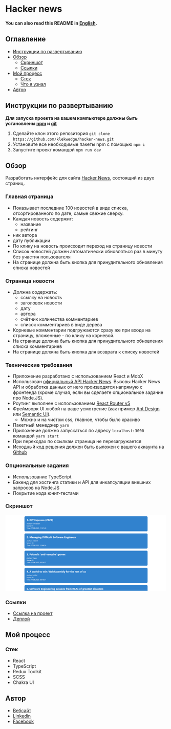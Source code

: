 # Hacker news

**You can also read this README in [English](https://github.com/klekwedge/hacker-news/blob/main/README.EN.md).**

## Оглавление

- [Инструкции по развертыванию](#инструкции-по-развертыванию)
- [Обзор](#обзор)
  - [Скриншот](#скриншот)
  - [Ссылки](#ссылки)
- [Мой процесс](#мой-процесс)
  - [Стек](#стек)
  - [Что я узнал](#что-я-узнал)
- [Автор](#автор)

## Инструкции по развертыванию

**Для запуска проекта на вашем компьютере должны быть установлены [npm](https://nodejs.org/en/) и [git](https://git-scm.com/downloads)**

1. Сделайте клон этого репозитория ```git clone https://github.com/klekwedge/hacker-news.git```
2. Установите все необходимые пакеты npm с помощью ```npm i```
3. Запустите проект командой ```npm run dev```

## Обзор

Разработать интерфейс для сайта [Hacker News](https://news.ycombinator.com/news), состоящий из двух страниц.

### Главная страница
- Показывает последние 100 новостей в виде списка, отсортированного по дате, самые свежие сверху.
- Каждая новость содержит:
	- название
	- рейтинг
 - ник автора
 - дату публикации
 - По клику на новость происходит переход на страницу новости
- Список новостей должен автоматически обновляться раз в минуту без участия пользователя
- На странице должна быть кнопка для принудительного обновления списка новостей

### Страница новости
- Должна содержать:
  - ссылку на новость
  - заголовок новости
  - дату
  - автора
  - счётчик количества комментариев
  - список комментариев в виде дерева
- Корневые комментарии подгружаются сразу же при входе на страницу, вложенные - по клику на корневой.
- На странице должна быть кнопка для принудительного обновления списка комментариев
- На странице должна быть кнопка для возврата к списку новостей

### Технические требования
- Приложение разработано с использованием React и MobX
- Использован [официальный API Hacker News](https://github.com/HackerNews/API). Вызовы Hacker News API и обработка данных от него производятся напрямую с фронтенда (кроме случая, если вы сделаете опциональное задание про Node.JS).
- Роутинг выполнен с использованием [React Router v5](https://github.com/ReactTraining/react-router/releases/tag/v5.0.0)
- Фреймворк UI любой на ваше усмотрение (как пример [Ant Design](https://ant.design/) или [Semantic UI](https://react.semantic-ui.com/)).
    - Можно и на чистом css, главное, чтобы было красиво
- Пакетный менеджер `yarn`
- Приложение должно запускаться по адресу `localhost:3000` командой `yarn start`
- При переходах по ссылкам страница не перезагружается
- Исходный код решения должен быть выложен с вашего аккаунта на [Github](http://github.com/)

### Опциональные задания
- Использование TypeScript
- Бэкенд для хостинга статики и API для инкапсуляции внешних запросов на Node.JS
- Покрытие кода юнит-тестами

### Скриншот

![Главный экран](./preview/screenshot.png)

### Ссылки

- [Ссылка на проект](https://github.com/klekwedge/hacker-news)
- [Деплой](https://klekwedge-hacker-news.vercel.app/)

## Мой процесс

### Стек

- React
- TypeScript
- Redux Toolkit
- SCSS
- Chakra UI

## Автор

- [Вебсайт](https://klekwedge-cv.vercel.app/)
- [Linkedin](https://www.linkedin.com/in/klekwedge/)
- [Facebook](https://www.facebook.com/klekwedge)
